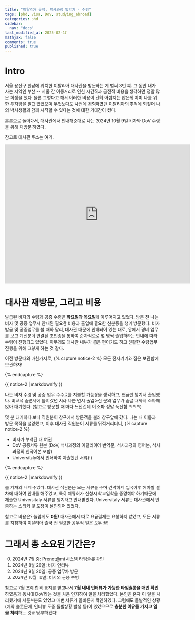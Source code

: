 ```yaml
---
title: "이탈리아 유학, 박사과정 입학기 - 수령"
tags: [phd, visa, DoV, studying_abroad]
categories: phd
sidebar:
  nav: "docs"
last_modified_at: 2025-02-17
mathjax: false
comments: true
published: true
---
```


# Intro
서울 용산구 한남에 위치한 이탈리아 대사관을 방문하는 게 벌써 3번 째.
그 동안 내가 사는 지역인 부산 -- 서울 간 이동거리로 인한 시간적과 금전적 비용을 생각하면 정말 많은 희생을 했다.
물론 그렇다고 해서 이러한 비용이 전혀 아깝지는 않은게 이미 나를 위한 투자임을 알고 있었으며 무엇보다도 사전에 경험하였던 이탈리아의 추억에 되짚어 나의 박사생활과 함께 시작할 수 있다는 것에 대한 기대감이 컸다.

본론으로 돌아가서, 대사관에서 안내해준대로 나는 2024년 10월 9일 비자와 DoV 수령을 위해 재방문 하였다.

참고로 대사관 주소는 여기.

<iframe 
    src="https://www.google.com/maps/embed?pb=!1m18!1m12!1m3!1d3963.1273408397064!2d126.99946159330716!3d37.53718941616948!2m3!1f0!2f0!3f0!3m2!1i1024!2i768!4f13.1!3m3!1m2!1s0x357ca3bb3402e137%3A0xb754ef7b270d09d9!2sEmbassy%20of%20Italy!5e0!3m2!1sen!2sit!4v1738007747624!5m2!1sen!2sit" 
    width="600" 
    height="450" 
    style="border:0;" 
    allowfullscreen="" 
    loading="lazy" 
    referrerpolicy="no-referrer-when-downgrade">
</iframe>

# 대사관 재방문, 그리고 비용
발급된 비자의 수령과 공증 수령은 **화요일과 목요일**에 이루어지고 있었다.
방문 전 나는 비자 및 공증 업무시 안내된 필요한 비용과 출입에 필요한 신분증을 챙겨 방문했다.
비자 발급 및 공증업무를 볼 때와 달리, 대사관 대문에 안내되어 있는 대로, 안에서 경비 업무를 보고 계신분이 연결된 초인종을 통하여 순차적으로 몇 명씩 출입하라는 안내에 따라 수령이 진행되고 있었다.
아무래도 대사관 내부가 좁은 편이기도 하고 원활한 수령업무 진행을 위해 그렇게 하는 것 같다.

이전 방문때와 마찬가지로,
{% capture notice-2 %}
모든 전자기기와 짐은 보관함에 보관하자!

{% endcapture %}
<div class="notice--danger">{{ notice-2 | markdownify }}</div>

나는 비자 수령 및 공증 업무 수수료를 지불할 가능성을 생각하고, 현금만 챙겨서 출입했다.
비교적 끝순서에 들어갔던 지라 나는 먼저 출입하신 분의 업무가 끝날 때까지 소파에 앉아 대기했다.
(참고로 방문할 때 마다 느낀건데 이 소파 정말 푹신함 ㅋㅋㅋ)

몇 분 대기하다 보니 직원분이 창구에서 방문객을 불러 창구앞에 갔다.
나는 내 이름과 방문 목적을 설명했고, 이후 대사관 직원분이 서류를 뒤적거리더니,
{% capture notice-2 %}
* 비자가 부착된 내 여권
* DoV 공증서류 원본 (DoV, 석사과정의 이탈리아어 번역문, 석사과정의 영어본, 석사과정의 한국어본 포함)
* Universitaly에서 인쇄하여 제출했던 서류(!)

{% endcapture %}
<div class="notice--primary">{{ notice-2 | markdownify }}</div>

를 가져와 내게 주었다.
대사관 직원분은 모든 서류를 주며 간략하게 입국이후 해야할 절차에 대하여 안내를 해주었고, 특히 체류허가 신청시 학교입학을 증명해야 하기때문에 제출한 Universitaly 서류를 챙겨라고 안내받았다.
Universitaly 서류는 대사관에서 인증하는 스티커 및 도장이 날인되어 있었다.

참고로 비용은? 놀랍게도 **0원!** 대사관에서 따로 요금결제는 요청하지 않았고, 모든 서류를 지참하여 이탈리아 출국 전 필요한 공무적 일은 모두 끝!

# 그래서 총 소요된 기간은?
0. 2024년 7월 중: Prenot@mi 시스템 타임슬롯 확인
1. 2024년 8월 26일: 비자 인터뷰
2. 2024년 9월 20일: 공증 업무차 방문
3. 2024년 10월 16일: 비자와 공증 수령

참고로 7월 초에 합격 통지를 받고나서 **7월 내내 인터뷰가 가능한 타임슬롯을 매번 확인**하였음과 동시에 DoV라는 것을 처음 인지하여 일을 처리했었다.
본인은 혼자 이 일을 처리했기에 서툰부분도 있었고 매번 서류가 올바른지 확인하였다.
그럼에도 돌발적인 상황(예약 슬롯문제, 인터뷰 도중 돌발상황 발생 등)이 있었으므로 **충분한 여유를 가지고 일을 처리**하는 것을 당부하겠다! 